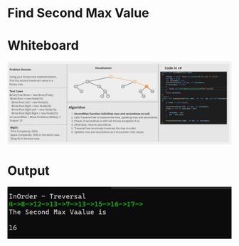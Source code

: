﻿# Find Second Max Value

# Whiteboard

![Whiteboard](./WhiteboardSecodMax.jpg)

# Output 

![Whiteboard](./output.png)
